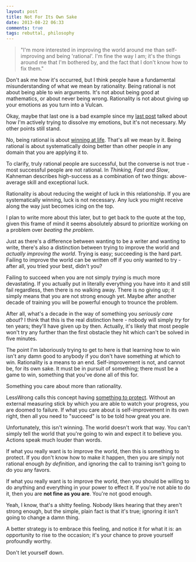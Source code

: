 ```yaml
---
layout: post
title: Not For Its Own Sake
date: 2013-08-22 06:33
comments: true
tags: rebuttal, philosophy
---
```


> "I'm more interested in improving the world around me than self-improving and
> being 'rational'. I'm fine the way I am; it's the things around me that I'm
> bothered by, and the fact that I don't know how to fix them."

Don't ask me how it's occurred, but I think people have a fundamental
misunderstanding of what we mean by rationality. Being rational is not about
being able to win arguments. It's not about being good at mathematics, or about
never being wrong. Rationality is not about giving up your emotions as you turn
into a Vulcan.

Okay, maybe that last one is a bad example since my [last post][murder Gandhi]
talked about how I'm actively trying to dissolve my emotions, but it's not
necessary. My other points still stand.

[murder Gandhi]: /blog/sad-murder-gandhi/

No, being rational is about [winning at life]. That's all we mean by it. Being
rational is about systematically doing better than other people in any domain
that you are applying it to.

To clarify, truly rational people are successful, but the converse is not true -
most successful people are not rational. In *Thinking, Fast and Slow*, Kahneman
describes high-success as a combination of two things: above-average skill and
exceptional luck.

Rationality is about reducing the weight of luck in this relationship. If you
are systematically winning, luck is not necessary. Any luck you might receive
along the way just becomes icing on the top.

I plan to write more about this later, but to get back to the quote at the top,
given this frame of mind it seems absolutely absurd to prioritize working on a
problem over *beating the problem*.

Just as there's a difference between wanting to be a writer and wanting to
write, there's also a distinction between trying to improve the world and
*actually improving the world*.  Trying is easy; succeeding is the hard part.
Failing to improve the world can be written off if you only wanted to try -
after all, you tried your best, didn't you?

Failing to succeed when you are not simply *trying* is much more devastating. If
you actually put in literally everything you have into it and still fail
regardless, then there is no walking away. There is no giving up; it simply
means that you are not strong enough yet. Maybe after another decade of training
you will be powerful enough to trounce the problem.

After all, what's a decade in the way of something you *seriously care about*? I
think that this is the real distinction here - nobody will simply *try* for ten
years; they'll have given up by then. Actually, it's likely that most people
won't try any further than the first obstacle they hit which can't be solved in
five minutes.

The point I'm laboriously trying to get to here is that learning how to win
isn't any damn good to anybody if you don't have something at which to win.
Rationality is a means to an end. Self-improvement is not, and cannot be, for
its own sake. It must be in pursuit of something; there must be a game to win,
something that you've done all of this for.

Something you care about more than rationality.

LessWrong calls this concept having [something to protect]. Without an external
measuring stick by which you are able to watch your progress, you are doomed to
failure. If what you care about is self-improvement in its own right, then all
you need to "succeed" is to be told how great you are.

Unfortunately, this isn't winning. The world doesn't work that way. You can't
simply tell the world that you're going to win and expect it to believe you.
Actions speak much louder than words.

If what you really want is to improve the world, then this is something to
protect. If you don't know how to make it happen, then you are simply not
rational enough *by definition*, and ignoring the call to training isn't going
to do you any favors.

If what you really want is to improve the world, then you should be willing to
do anything and everything in your power to effect it. If you're not able to do
it, then you are **not fine as you are**. You're not good enough.

Yeah, I know, that's a shitty feeling. Nobody likes hearing that they aren't
strong enough, but the simple, plain fact is that it's true; ignoring it isn't
going to change a damn thing.

A better strategy is to embrace this feeling, and notice it for what it is: an
opportunity to rise to the occasion; it's your chance to prove yourself
profoundly worthy.

Don't let yourself down.

[winning at life]: http://lesswrong.com/lw/7i/rationality_is_systematized_winning/

[something to protect]: http://lesswrong.com/lw/nb/something_to_protect/

